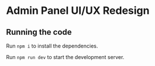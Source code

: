 
  # Admin Panel UI/UX Redesign

  

  ## Running the code

  Run `npm i` to install the dependencies.

  Run `npm run dev` to start the development server.
  
